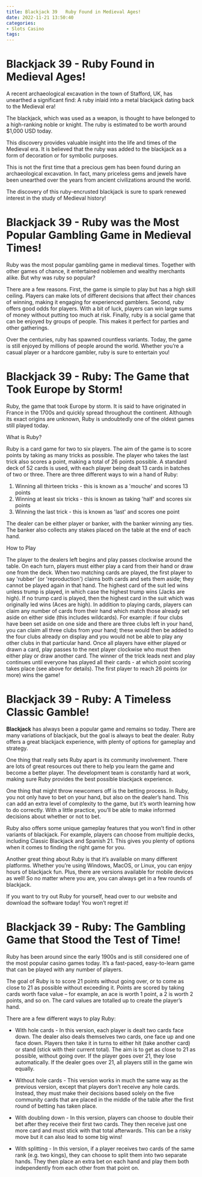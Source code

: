 ```yaml
---
title: Blackjack 39   Ruby Found in Medieval Ages!
date: 2022-11-21 13:50:40
categories:
- Slots Casino
tags:
---
```



#  Blackjack 39 - Ruby Found in Medieval Ages!

A recent archaeological excavation in the town of Stafford, UK, has unearthed a significant find: A ruby inlaid into a metal blackjack dating back to the Medieval era!

The blackjack, which was used as a weapon, is thought to have belonged to a high-ranking noble or knight. The ruby is estimated to be worth around $1,000 USD today.

This discovery provides valuable insight into the life and times of the Medieval era. It is believed that the ruby was added to the blackjack as a form of decoration or for symbolic purposes.

This is not the first time that a precious gem has been found during an archaeological excavation. In fact, many priceless gems and jewels have been unearthed over the years from ancient civilizations around the world.

The discovery of this ruby-encrusted blackjack is sure to spark renewed interest in the study of Medieval history!

#  Blackjack 39 - Ruby was the Most Popular Gambling Game in Medieval Times!

Ruby was the most popular gambling game in medieval times. Together with other games of chance, it entertained noblemen and wealthy merchants alike. But why was ruby so popular?

There are a few reasons. First, the game is simple to play but has a high skill ceiling. Players can make lots of different decisions that affect their chances of winning, making it engaging for experienced gamblers. Second, ruby offers good odds for players. With a bit of luck, players can win large sums of money without putting too much at risk. Finally, ruby is a social game that can be enjoyed by groups of people. This makes it perfect for parties and other gatherings.

Over the centuries, ruby has spawned countless variants. Today, the game is still enjoyed by millions of people around the world. Whether you’re a casual player or a hardcore gambler, ruby is sure to entertain you!

#  Blackjack 39 - Ruby: The Game that Took Europe by Storm!

Ruby, the game that took Europe by storm. It is said to have originated in France in the 1700s and quickly spread throughout the continent. Although its exact origins are unknown, Ruby is undoubtedly one of the oldest games still played today.

What is Ruby?

Ruby is a card game for two to six players. The aim of the game is to score points by taking as many tricks as possible. The player who takes the last trick also scores a point, making a total of 26 points possible. A standard deck of 52 cards is used, with each player being dealt 13 cards in batches of two or three. There are three different ways to win a hand of Ruby:

1) Winning all thirteen tricks - this is known as a 'mouche' and scores 13 points
2) Winning at least six tricks - this is known as taking 'half' and scores six points
3) Winning the last trick - this is known as 'last' and scores one point

The dealer can be either player or banker, with the banker winning any ties. The banker also collects any stakes placed on the table at the end of each hand.

How to Play

The player to the dealers left begins and play passes clockwise around the table. On each turn, players must either play a card from their hand or draw one from the deck. When two matching cards are played, the first player to say 'rubber' (or 'reproduction') claims both cards and sets them aside; they cannot be played again in that hand. The highest card of the suit led wins unless trump is played, in which case the highest trump wins (Jacks are high). If no trump card is played, then the highest card in the suit which was originally led wins (Aces are high). In addition to playing cards, players can claim any number of cards from their hand which match those already set aside on either side (this includes wildcards). For example: if four clubs have been set aside on one side and there are three clubs left in your hand, you can claim all three clubs from your hand; these would then be added to the four clubs already on display and you would not be able to play any other clubs in that particular hand. Once all players have either played or drawn a card, play passes to the next player clockwise who must then either play or draw another card. The winner of the trick leads next and play continues until everyone has played all their cards - at which point scoring takes place (see above for details). The first player to reach 26 points (or more) wins the game!

#  Blackjack 39 - Ruby: A Timeless Classic Gamble!

__Blackjack__ has always been a popular game and remains so today. There are many variations of blackjack, but the goal is always to beat the dealer. Ruby offers a great blackjack experience, with plenty of options for gameplay and strategy.

One thing that really sets Ruby apart is its community involvement. There are lots of great resources out there to help you learn the game and become a better player. The development team is constantly hard at work, making sure Ruby provides the best possible blackjack experience.

One thing that might throw newcomers off is the betting process. In Ruby, you not only have to bet on your hand, but also on the dealer’s hand. This can add an extra level of complexity to the game, but it’s worth learning how to do correctly. With a little practice, you’ll be able to make informed decisions about whether or not to bet.

Ruby also offers some unique gameplay features that you won’t find in other variants of blackjack. For example, players can choose from multiple decks, including Classic Blackjack and Spanish 21. This gives you plenty of options when it comes to finding the right game for you.

Another great thing about Ruby is that it’s available on many different platforms. Whether you’re using Windows, MacOS, or Linux, you can enjoy hours of blackjack fun. Plus, there are versions available for mobile devices as well! So no matter where you are, you can always get in a few rounds of blackjack.

If you want to try out Ruby for yourself, head over to our website and download the software today! You won’t regret it!

#  Blackjack 39 - Ruby: The Gambling Game that Stood the Test of Time!

Ruby has been around since the early 1900s and is still considered one of the most popular casino games today. It’s a fast-paced, easy-to-learn game that can be played with any number of players.

The goal of Ruby is to score 21 points without going over, or to come as close to 21 as possible without exceeding it. Points are scored by taking cards worth face value – for example, an ace is worth 1 point, a 2 is worth 2 points, and so on. The card values are totalled up to create the player’s hand.

There are a few different ways to play Ruby:

* With hole cards - In this version, each player is dealt two cards face down. The dealer also deals themselves two cards, one face up and one face down. Players then take it in turns to either hit (take another card) or stand (stick with their current total). The aim is to get as close to 21 as possible, without going over. If the player goes over 21, they lose automatically. If the dealer goes over 21, all players still in the game win equally.

* Without hole cards - This version works in much the same way as the previous version, except that players don’t receive any hole cards. Instead, they must make their decisions based solely on the five community cards that are placed in the middle of the table after the first round of betting has taken place.

* With doubling down - In this version, players can choose to double their bet after they receive their first two cards. They then receive just one more card and must stick with that total afterwards. This can be a risky move but it can also lead to some big wins!

* With splitting - In this version, if a player receives two cards of the same rank (e.g. two kings), they can choose to split them into two separate hands. They then place an extra bet on each hand and play them both independently from each other from that point on.